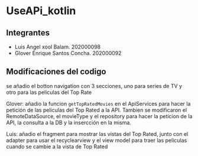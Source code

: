# UseAPi_kotlin

## Integrantes

* Luis Angel xool Balam. 202000098
* Glover Enrique Santos Concha. 202000092

## Modificaciones del codigo

se añadio el botton navigation con 3 secciones, uno para series de TV y otro para las peliculas del Top Rate

Glover: añadio la funcion `getTopRatedMovies` en el ApiServices para  hacer la petición de las peliculas
del Top Rated a la API. Tambien se modificaron el RemoteDataSource, el movieType y el repository para hacer la peticion de la API, 
la consulta a la DB y la insercción en la misma.

Luis: añadio el fragment para mostrar las vistas del Top Rated, junto con el adapter para usar el recyclearview y el view 
model para traer las peliculas cuando se cambie a la vista de Top Rated